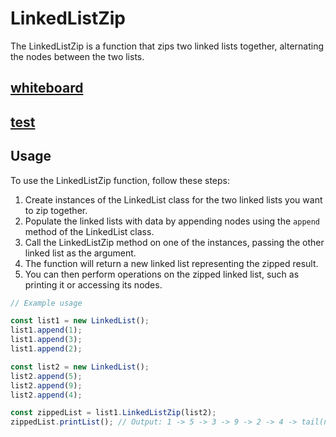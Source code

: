 # LinkedListZip

The LinkedListZip is a function that zips two linked lists together, alternating the nodes between the two lists.

## [whiteboard](./whiteboardCC08.jpg)
## [test](./codechallenge08.jpg)

## Usage

To use the LinkedListZip function, follow these steps:

1. Create instances of the LinkedList class for the two linked lists you want to zip together.
2. Populate the linked lists with data by appending nodes using the `append` method of the LinkedList class.
3. Call the LinkedListZip method on one of the instances, passing the other linked list as the argument.
4. The function will return a new linked list representing the zipped result.
5. You can then perform operations on the zipped linked list, such as printing it or accessing its nodes.

```javascript
// Example usage

const list1 = new LinkedList();
list1.append(1);
list1.append(3);
list1.append(2);

const list2 = new LinkedList();
list2.append(5);
list2.append(9);
list2.append(4);

const zippedList = list1.LinkedListZip(list2);
zippedList.printList(); // Output: 1 -> 5 -> 3 -> 9 -> 2 -> 4 -> tail(null)

